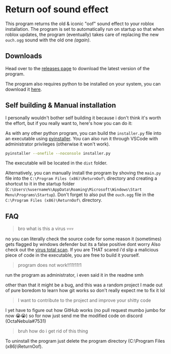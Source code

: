 # Return oof sound effect
This program returns the old & iconic "oof" sound effect to your roblox installation.
The program is set to automatically run on startup so that when roblox updates, the program (eventually) takes care of replacing the new `ouch.ogg` sound with the old one *(again)*.

## Downloads

Head over to the [releases page](https://github.com/OctaNebula/return-oof-sound/releases/tag/release) to download the latest version of the program.

The program also requires python to be installed on your system, you can download it [here](https://www.python.org/downloads/).

## Self building & Manual installation

I personally wouldn't bother self building it because i don't think it's worth the effort, but if you really want to, here's how you can do it:

As with any other python program, you can build the `installer.py` file into an executable using [pyinstaller](https://www.pyinstaller.org/).
You can also run it through VSCode with administrator privileges (otherwise it won't work).

````bash
pyinstaller --onefile --noconsole installer.py
````
The executable will be located in the `dist` folder.

Alternatively, you can manually install the program by shoving the `main.py` file into the `C:\Program Files (x86)\ReturnOof\` directory and creating a shortcut to it in the startup folder (`C:\Users\%username%\AppData\Roaming\Microsoft\Windows\Start Menu\Programs\Startup`). Don't forget to also put the `ouch.ogg` file in the `C:\Program Files (x86)\ReturnOof\` directory.

## FAQ

> bro what is this a virus 💀💀💀

no you can literally check the source code
for some reason it (sometimes) gets flagged by windows defender but its a false positive dont worry
Also check out the [virus total scan](https://www.virustotal.com/gui/file/2906384b4ffd1ec7e1f2e6b6e0a923f932199e123f267218b75c60f4cf88df85/detection).
If you are THAT scared i'd slip a malicious piece of code in the executable, you are free to build it yourself.

> program does not work!!11!11!1

run the program as administrator, i even said it in the readme smh

other than that it might be a bug, and this was a random project I made out of pure boredom to learn how git works so don't really expect me to fix it lol
> I want to contribute to the project and improve your shitty code

I yet have to figure out how GitHub works (no pull request mumbo jumbo for now 😭😭) so for now just send me the modified code on discord (OctaNebula#7531)

> bruh how do i get rid of this thing

To uninstall the program just delete the program directory (C:\Program Files (x86)\ReturnOof\).

